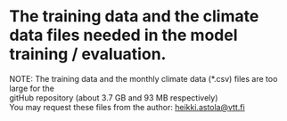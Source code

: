 # The training data and the climate data files needed in the model training / evaluation.

NOTE: The training data and the monthly climate data (*.csv) files are too large for the<br> 
gitHub repository (about 3.7 GB and 93 MB respectively)<br>
You may request these files from the author: heikki.astola@vtt.fi
